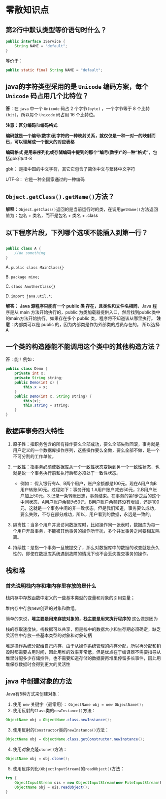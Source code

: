 # 零散知识点

## 第2行中默认类型等价语句时什么？
```java {2}
public interface IService {
    String NAME = "default";
}
```
等价于：
```java
public static final String NAME = "default";
```

## java的字符类型采用的是 ```Unicode``` 编码方案，每个 ```Unicode``` 码占用几个比特位？

**答**：在 ```java``` 中一个 ```Unicode``` 码占 2 个字节```(byte)``` ，一个字节等于 8 个比特```(bit)```，所以每个 ```Unicode``` 码占用 16 个比特位。

**注意：**区分**编码**和**编码格式**

**编码就是一个编号(数字)到字符的一种映射关系，就仅仅是一种一对一的映射而已，可以理解成一个很大的对应表格**

**编码格式 是用来序列化或存储编码中提到的那个“编号(数字)”的一种“格式”**，包括gbk和utf-8

gbk： 是指中国的中文字符，其它它包含了简体中文与繁体中文字符

UTF-8： 它是一种全国家通过的一种编码

## ```Object.getClass().getName()```方法？

**解释：**```Object.getClass()```返回的是当前运行时的类，在调用```getName()```方法返回值为：包名 + 类名，而不是包名 + 类名 + .class

## 以下程序片段，下列哪个选项不能插入到第一行？
```java {1}

public class A {
    //do something
}
```
A. ```public class MainClass{}```

B. ```package mine;```

C. ```class AnotherClass{}```

D. ```import java.util.*;```

**解答：** **Java 源程序只能有一个 public 类 存在，且类名和文件名相同**，Java 程序是从 main 方法开始执行的，public 为类加载器提供入口，然后找到public类中的main方法开始执行。如果存在多个 public 类，程序将不知道该从哪里执行。
**注意**：内部类可以是 public 的，因为内部类是作为外部类的成员存在的。 所以选择 A

## 一个类的构造器能不能调用这个类中的其他构造方法？

答：能！例如：
```java {8}
public class Demo {
    private int x;
    private String string;
    public Demo(int x) {
        this.x = x;
    }
    public Demo(int x, String string) {
        this(x);
        this.string = string;
    }
}
```
## 数据库事务四大特性
1. 原子性：指职务包含的所有操作要么全部成功，要么全部失败回滚，事务就是用户定义的一个数据库操作序列，这些操作要么全做，要么全部不做，是一个不可分割的工作单位。

2. 一致性：指事务必须使数据库从一个一致性状态变换到另一个一致性状态，也就是说一个事务执行前和执行后都必须处于一致性状态。
    + 例如：
    假入银行有A、B两个用户，账户余额都是100元。现在A用户向B用户转账50元。过程如下：事务开始 1.A用户账户减去50元，2.B用户账户加上50元，3.记录一条转账日志，事务结束。在事务的第1步之后的这个中间状态，A用户账户余额为50元，B用户账户余额还没有增加，还是100元，这就是一个事务中间的非一致状态。但是我们知道，事务要么成功，要么失败，不存在部分成功，所以，用户看到的数据，永远是一致的。

3. 隔离性：当多个用户并发访问数据库时，比如操作同一张表时，数据库为每一个用户开启事务，不能被其他事务的操作所干扰，多个并发事务之间要相互隔离。
4. 持续性：是指一个事务一旦被提交了，那么对数据库中的数据的改变就是永久性的，即使在数据库系统遇到故障的情况下也不会丢失提交事务的操作。

## 栈和堆

### 首先说明栈内存和堆内存里存放的是什么
栈内存中存放函数中定义的一些基本类型的变量和对象的引用变量； 

堆内存中存放new创建的对象和数组。 

简单的来说，**堆主要是用来存放对象的，栈主要是用来执行程序的** 
这么做是因为 

栈的存取速度快，栈数据可以共享，但是栈中的数据大小和生存期必须确定，缺乏灵活性中存放一些基本类型的对象和对象句柄 

堆是操作系统分配给自己内存，由于从操作系统管理的内存分配，所以再分配和销毁时都需要占用时间，因此用堆的效率非常低，但是优点在于编译器不需要指导从堆里分配多少存储控件，也不需要知道存储的数据要再堆里停留多长事件，因此用堆保存数据时会得到更大的灵活性

## java 中创建对象的方法
Java有5种方式来创建对象： 
1. 使用 ```new``` 关键字（最常用）： ```ObjectName obj = new ObjectName();``` 
2. 使用反射的```Class```类的```newInstance()```方法： 
```java
ObjectName obj = ObjectName.class.newInstance();
```
3. 使用反射的```Constructor```类的```newInstance()```方法： 
```java
ObjectName obj = ObjectName.class.getConstructor.newInstance();
``` 
4. 使用对象克隆```clone()```方法：
```java
ObjectName obj = obj.clone();
```
5. 使用反序列化```(ObjectInputStream)```的```readObject()```方法：
```java {3}
try {
    ObjectInputStream ois = new ObjectInputStream(new FileInputStream(FILE_NAME)) 
    ObjectName obj = ois.readObject();
}
```
